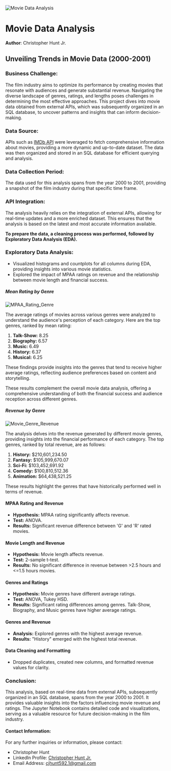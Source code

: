 ![Movie Data Analysis](https://github.com/chrishunt11/Project-3/assets/123383359/5f6b9cda-51ab-4939-a4a2-e2b718c60929)

# Movie Data Analysis

**Author**: Christopher Hunt Jr.

## Unveiling Trends in Movie Data (2000-2001)

### Business Challenge:

The film industry aims to optimize its performance by creating movies that resonate with audiences and generate substantial revenue. Navigating the diverse landscape of genres, ratings, and lengths poses challenges in determining the most effective approaches. This project dives into movie data obtained from external APIs, which was subsequently organized in an SQL database, to uncover patterns and insights that can inform decision-making.

### Data Source:

APIs such as [IMDb API](https://www.imdb.com/interfaces/) were leveraged to fetch comprehensive information about movies, providing a more dynamic and up-to-date dataset. The data was then organized and stored in an SQL database for efficient querying and analysis.

### Data Collection Period:

The data used for this analysis spans from the year 2000 to 2001, providing a snapshot of the film industry during that specific time frame.

### API Integration:

The analysis heavily relies on the integration of external APIs, allowing for real-time updates and a more enriched dataset. This ensures that the analysis is based on the latest and most accurate information available.

**To prepare the data, a cleaning process was performed, followed by Exploratory Data Analysis (EDA).**

### Exploratory Data Analysis:

- Visualized histograms and countplots for all columns during EDA, providing insights into various movie statistics.
- Explored the impact of MPAA ratings on revenue and the relationship between movie length and financial success.

##### Mean Rating by Genre

![MPAA_Rating_Genre](https://github.com/chrishunt11/Project-3/assets/123383359/48558133-6968-4f0e-8dd2-0f18f27ff9a7)

The average ratings of movies across various genres were analyzed to understand the audience's perception of each category. Here are the top genres, ranked by mean rating:

1. **Talk-Show:** 8.25
2. **Biography:** 6.57
3. **Music:** 6.49
4. **History:** 6.37
5. **Musical:** 6.25

These findings provide insights into the genres that tend to receive higher average ratings, reflecting audience preferences based on content and storytelling.

These results complement the overall movie data analysis, offering a comprehensive understanding of both the financial success and audience reception across different genres.

##### Revenue by Genre

![Movie_Genre_Revenue](https://github.com/chrishunt11/Project-3/assets/123383359/41baef42-a6c3-4deb-8de8-f9f092b1fa4a)

The analysis delves into the revenue generated by different movie genres, providing insights into the financial performance of each category. The top genres, ranked by total revenue, are as follows:

1. **History:** $210,601,234.50
2. **Fantasy:** $105,999,670.07
3. **Sci-Fi:** $103,452,691.92
4. **Comedy:** $100,810,512.36
5. **Animation:** $64,438,521.25

These results highlight the genres that have historically performed well in terms of revenue.

#### MPAA Rating and Revenue

- **Hypothesis:** MPAA rating significantly affects revenue.
- **Test:** ANOVA.
- **Results:** Significant revenue difference between 'G' and 'R' rated movies.

#### Movie Length and Revenue

- **Hypothesis:** Movie length affects revenue.
- **Test:** 2-sample t-test.
- **Results:** No significant difference in revenue between >2.5 hours and <=1.5 hours movies.

#### Genres and Ratings

- **Hypothesis:** Movie genres have different average ratings.
- **Test:** ANOVA, Tukey HSD.
- **Results:** Significant rating differences among genres. Talk-Show, Biography, and Music genres have higher average ratings.

#### Genres and Revenue

- **Analysis:** Explored genres with the highest average revenue.
- **Results:** "History" emerged with the highest total revenue.

#### Data Cleaning and Formatting

- Dropped duplicates, created new columns, and formatted revenue values for clarity.

### Conclusion:

This analysis, based on real-time data from external APIs, subsequently organized in an SQL database, spans from the year 2000 to 2001. It provides valuable insights into the factors influencing movie revenue and ratings. The Jupyter Notebook contains detailed code and visualizations, serving as a valuable resource for future decision-making in the film industry.

#### Contact Information:

For any further inquiries or information, please contact:
- Christopher Hunt
- LinkedIn Profile: [Christopher Hunt Jr.](https://www.linkedin.com/in/christopher-hunt-jr/)
- Email Address: cjhunt592.1@gmail.com
